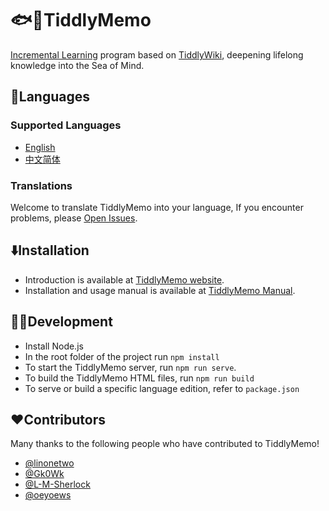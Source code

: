 # 🐟🧠TiddlyMemo

[Incremental Learning](https://help.supermemo.org/wiki/Incremental_learning) program based on [TiddlyWiki](https://tiddlywiki.org/), deepening lifelong knowledge into the Sea of Mind.

## 🎏Languages

### Supported Languages
* [English](https://github.com/oflg/TiddlyMemo/blob/main/README.md)
* [中文简体](https://github.com/oflg/TiddlyMemo/blob/main/README-zh-Hans.md)

### Translations
Welcome to translate TiddlyMemo into your language, If you encounter problems, please  [Open Issues](https://github.com/oflg/TiddlyMemo/issues).

## ⬇️Installation
* Introduction is available at [TiddlyMemo website](https://tiddlymemo.org/). 
* Installation and usage manual is available at [TiddlyMemo Manual](https://tiddlymemo.org/manual/).

## 🧑‍💻Development
* Install Node.js
* In the root folder of the project run `npm install`
* To start the TiddlyMemo server, run `npm run serve`.
* To build the TiddlyMemo HTML files, run `npm run build`
* To serve or build a specific language edition, refer to `package.json`

## ❤️Contributors
Many thanks to the following people who have contributed to TiddlyMemo!

* [@linonetwo](https://github.com/linonetwo)
* [@Gk0Wk](https://github.com/Gk0Wk)
* [@L-M-Sherlock](https://github.com/L-M-Sherlock)
* [@oeyoews](https://github.com/oeyoews)